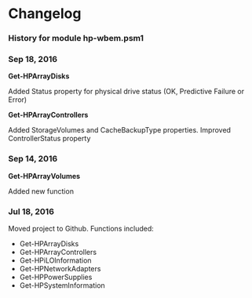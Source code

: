 # Changelog
### History for module hp-wbem.psm1

### Sep 18, 2016
  **Get-HPArrayDisks**
  
  Added Status property for physical drive status (OK, Predictive Failure or Error) 

  **Get-HPArrayControllers**
  
  Added StorageVolumes and CacheBackupType properties. Improved ControllerStatus property

### Sep 14, 2016
  **Get-HPArrayVolumes**
  
  Added new function

### Jul 18, 2016
Moved project to Github. Functions included:
* Get-HPArrayDisks
* Get-HPArrayControllers
* Get-HPiLOInformation
* Get-HPNetworkAdapters
* Get-HPPowerSupplies
* Get-HPSystemInformation
